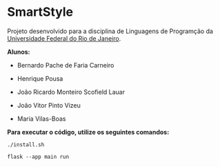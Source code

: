 # SmartStyle

Projeto desenvolvido para a disciplina de Linguagens de Programção da <a href="https://ufrj.br/en/">Universidade Federal do Rio de Janeiro</a>.

**Alunos:**

- Bernardo Pache de Faria Carneiro

- Henrique Pousa

- João Ricardo Monteiro Scofield Lauar

- João Vitor Pinto Vizeu

- Maria Vilas-Boas

**Para executar o código, utilize os seguintes comandos:**

```shell
./install.sh
```

```shell
flask --app main run
```
